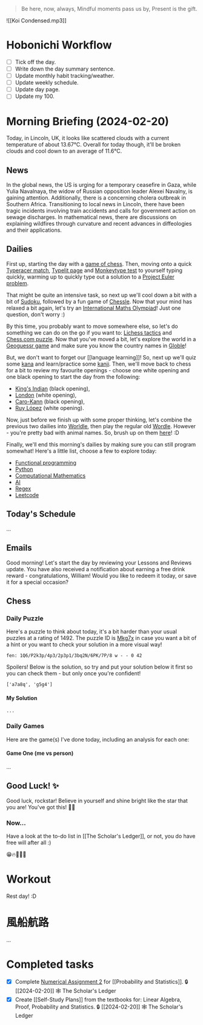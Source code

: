 > Be here, now, always,
> Mindful moments pass us by,
> Present is the gift.

![[Koi Condensed.mp3]]

# Hobonichi Workflow

- [ ] Tick off the day.
- [ ] Write down the day summary sentence.
- [ ] Update monthly habit tracking/weather.
- [ ] Update weekly schedule.
- [ ] Update day page.
- [ ] Update my 100.

# Morning Briefing (2024-02-20)

Today, in Lincoln, UK, it looks like scattered clouds with a current temperature of about 13.67°C. Overall for today though, it'll be broken clouds and cool down to an average of 11.6°C.

## News

In the global news, the US is urging for a temporary ceasefire in Gaza, while Yulia Navalnaya, the widow of Russian opposition leader Alexei Navalny, is gaining attention. Additionally, there is a concerning cholera outbreak in Southern Africa. Transitioning to local news in Lincoln, there have been tragic incidents involving train accidents and calls for government action on sewage discharges. In mathematical news, there are discussions on explaining wildfires through curvature and recent advances in diffeologies and their applications.

## Dailies

First up, starting the day with a [game of chess](https://www.chess.com/play/online). Then, moving onto a quick [Typeracer match](https://play.typeracer.com), [Typelit page](https://www.typelit.io/typing-console/Metamorphosis) and [Monkeytype test](https://monkeytype.com) to yourself typing quickly, warming up to quickly type out a solution to a [Project Euler problem](https://projecteuler.net/archives).

That might be quite an intensive task, so next up we'll cool down a bit with a bit of [Sudoku](https://www.dailysudoku.com/sudoku/play.shtml?today=1), followed by a fun game of [Chessle](https://jackli.gg/chessle/). Now that your mind has relaxed a bit again, let's try an [International Maths Olympiad](obsidian://open?vault=content&file=IMO%20Questions%2Fmds%2Fmds)! Just one question, don't worry :)

By this time, you probably want to move somewhere else, so let's do something we can do on the go if you want to: [Lichess tactics](https://lichess.org/study/topic/Tactics/hot) and [Chess.com puzzle](https://www.chess.com/puzzles). Now that you've moved a bit, let's explore the world in a [Geoguessr game](https://www.geoguessr.com) and make sure you know the country names in [Globle](https://globle-game.com)!

But, we don't want to forget our [[language learning]]! So, next up we'll quiz some [kana](https://kana-quiz.tofugu.com) and learn/practice some [kanji](https://www.wanikani.com/dashboard). Then, we'll move back to chess for a bit to review my favourite openings - choose one white opening and one black opening to start the day from the following:

- [King's Indian](https://www.youtube.com/watch?v=5XyayUs6J1M) (black opening),
- [London](https://www.youtube.com/watch?v=dksvHyyI_Vo) (white opening),
- [Caro-Kann](https://www.youtube.com/watch?v=0p_881Nwoo4) (black opening),
- [Ruy López](https://www.youtube.com/watch?v=csJKauwbYFk) (white opening).

Now, just before we finish up with some proper thinking, let's combine the previous two dailies into [Worldle](https://worldle.teuteuf.fr), then play the regular old [Wordle](https://www.nytimes.com/games/wordle/index.html). However - you're pretty bad with animal names. So, brush up on them [here](https://metazooa.com)! :D

Finally, we'll end this morning's dailies by making sure you can still program somewhat! Here's a little list, choose a few to explore today:

- [Functional programming](https://www.hackerrank.com/domains/fp)
- [Python](https://www.hackerrank.com/domains/python)
- [Computational Mathematics](https://www.hackerrank.com/domains/mathematics)
- [AI](https://www.hackerrank.com/domains/ai)
- [Regex](https://www.hackerrank.com/domains/regex)
- [Leetcode](https://leetcode.com/problemset/)

## Today's Schedule

...

## Emails

Good morning! Let's start the day by reviewing your Lessons and Reviews update. You have also received a notification about earning a free drink reward - congratulations, William! Would you like to redeem it today, or save it for a special occasion?

## Chess

### Daily Puzzle

Here's a puzzle to think about today, it's a bit harder than your usual puzzles at a rating of 1492. The puzzle ID is [Mkg7x](https://lichess.org/training/Mkg7x) in case you want a bit of a hint or you want to check your solution in a more visual way!

```chessboard
fen: 1Q6/P2k3p/4p3/2p3p1/3bq2N/6PK/7P/8 w - - 0 42
```

Spoilers! Below is the solution, so try and put your solution below it first so you can check them - but only once you're confident!

```spoiler-block
['a7a8q', 'g5g4']
```

#### My Solution

```
...
```

### Daily Games

Here are the game(s) I've done today, including an analysis for each one:

#### Game One (me vs person)

...

## Good Luck! ✨

Good luck, rockstar! Believe in yourself and shine bright like the star that you are! You've got this! 🌟💪

### Now...

Have a look at the to-do list in [[The Scholar's Ledger]], or not, you do have free will after all :)

😁🔥🎉🌟🤗

# Workout

Rest day! :D

# 風船航路

...

# Completed tasks

- [x] Complete [Numerical Assignment 2](https://www.webassign.net/web/Student/Assignment-Responses/last?dep=34155561) for [[Probability and Statistics]]. 🔒 [[2024-02-20]] 🕸️ The Scholar's Ledger
- [x] Create [[Self-Study Plans]] from the textbooks for: Linear Algebra, Proof, Probability and Statistics. 🔒 [[2024-02-20]] 🕸️ The Scholar's Ledger
